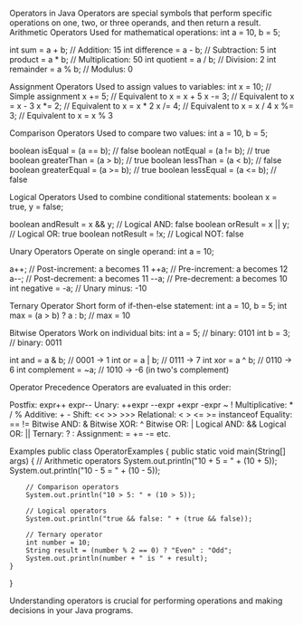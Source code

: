 Operators in Java
Operators are special symbols that perform specific operations on one, two, or three operands, and then return a result.
Arithmetic Operators
Used for mathematical operations:
int a = 10, b = 5;

int sum = a + b;        // Addition: 15
int difference = a - b; // Subtraction: 5
int product = a * b;    // Multiplication: 50
int quotient = a / b;   // Division: 2
int remainder = a % b;  // Modulus: 0

Assignment Operators
Used to assign values to variables:
int x = 10;     // Simple assignment
x += 5;         // Equivalent to x = x + 5
x -= 3;         // Equivalent to x = x - 3
x *= 2;         // Equivalent to x = x * 2
x /= 4;         // Equivalent to x = x / 4
x %= 3;         // Equivalent to x = x % 3

Comparison Operators
Used to compare two values:
int a = 10, b = 5;

boolean isEqual = (a == b);        // false
boolean notEqual = (a != b);       // true
boolean greaterThan = (a > b);     // true
boolean lessThan = (a < b);        // false
boolean greaterEqual = (a >= b);   // true
boolean lessEqual = (a <= b);      // false

Logical Operators
Used to combine conditional statements:
boolean x = true, y = false;

boolean andResult = x && y;    // Logical AND: false
boolean orResult = x || y;     // Logical OR: true
boolean notResult = !x;        // Logical NOT: false

Unary Operators
Operate on single operand:
int a = 10;

a++;        // Post-increment: a becomes 11
++a;        // Pre-increment: a becomes 12
a--;        // Post-decrement: a becomes 11
--a;        // Pre-decrement: a becomes 10
int negative = -a; // Unary minus: -10

Ternary Operator
Short form of if-then-else statement:
int a = 10, b = 5;
int max = (a > b) ? a : b; // max = 10

Bitwise Operators
Work on individual bits:
int a = 5;  // binary: 0101
int b = 3;  // binary: 0011

int and = a & b;    // 0001 -> 1
int or = a | b;     // 0111 -> 7
int xor = a ^ b;    // 0110 -> 6
int complement = ~a; // 1010 -> -6 (in two's complement)

Operator Precedence
Operators are evaluated in this order:

Postfix: expr++ expr--
Unary: ++expr --expr +expr -expr ~ !
Multiplicative: * / %
Additive: + -
Shift: << >> >>>
Relational: < > <= >= instanceof
Equality: == !=
Bitwise AND: &
Bitwise XOR: ^
Bitwise OR: |
Logical AND: &&
Logical OR: ||
Ternary: ? :
Assignment: = += -= etc.

Examples
public class OperatorExamples {
    public static void main(String[] args) {
        // Arithmetic operators
        System.out.println("10 + 5 = " + (10 + 5));
        System.out.println("10 - 5 = " + (10 - 5));
        
        // Comparison operators
        System.out.println("10 > 5: " + (10 > 5));
        
        // Logical operators
        System.out.println("true && false: " + (true && false));
        
        // Ternary operator
        int number = 10;
        String result = (number % 2 == 0) ? "Even" : "Odd";
        System.out.println(number + " is " + result);
    }
}

Understanding operators is crucial for performing operations and making decisions in your Java programs.
